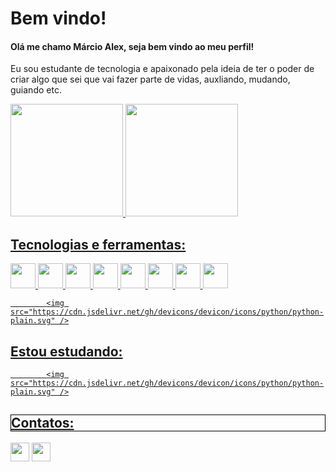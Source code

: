  <h1>Bem vindo!</h1>
 <h4>Olá me chamo Márcio Alex, seja bem vindo ao meu perfil!</h4>

Eu sou estudante de tecnologia e apaixonado pela ideia de ter o poder de criar algo que sei que vai fazer parte de vidas, auxliando, mudando, guiando etc.
<div>
<a href="https://github.com/MarcioAlex-x">
<img height="180em" src="https://github-readme-stats.vercel.app/api/top-langs/?username=MarcioAlex-x&layout=compact&langs_count=7&theme=dracula"/>
<img height="180em" src="https://github-readme-stats.vercel.app/api?username=MarcioAlex-x&show_icons=true&theme=dracula&include_all_commits=true&count_private=true"/>
</div>

 <h2>Tecnologias e ferramentas:</h2>

<div>
            <img src="https://cdn.jsdelivr.net/gh/devicons/devicon/icons/git/git-original.svg" width="40" height="40"/>            
            <img src="https://cdn.jsdelivr.net/gh/devicons/devicon/icons/github/github-original.svg" width="40" height="40"/>
            <img src="https://cdn.jsdelivr.net/gh/devicons/devicon/icons/html5/html5-original.svg" width="40" height="40"/>          
            <img src="https://cdn.jsdelivr.net/gh/devicons/devicon/icons/css3/css3-original.svg" width="40" height="40"/>          
            <img src="https://cdn.jsdelivr.net/gh/devicons/devicon/icons/javascript/javascript-original.svg" width="40" height="40"/>            
            <img src="https://cdn.jsdelivr.net/gh/devicons/devicon/icons/bootstrap/bootstrap-original.svg" width="40" height="40" />          
            <img src="https://cdn.jsdelivr.net/gh/devicons/devicon/icons/sass/sass-original.svg" width="40" height="40"/>       
            <img src="https://cdn.jsdelivr.net/gh/devicons/devicon/icons/vuejs/vuejs-original.svg" width="40" height="40"/>
 
            <img src="https://cdn.jsdelivr.net/gh/devicons/devicon/icons/python/python-plain.svg" />
          
</div>
          
 <h2 style="text-align">Estou estudando:</h2>
<div>
                        

            <img src="https://cdn.jsdelivr.net/gh/devicons/devicon/icons/python/python-plain.svg" />
           
          
</div>
            


 <h2 style="border: 1px solid black;">Contatos:</h2>
<div>
  <a href = "mailto:marcioalex586@gmail.com"><img src="https://img.shields.io/badge/Gmail-D14836?style=for-the-badge&logo=gmail&logoColor=white" target="_blank"  height="30"></a>
  <a href="https://www.linkedin.com/in/alex-freitas-6a510621a/" target="_blank"><img src="https://img.shields.io/badge/-LinkedIn-%230077B5?style=for-the- badge&logo=linkedin&logoColor=white" target="_blank" height="30"></a>   
</div>
          



